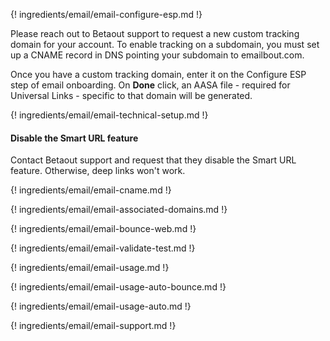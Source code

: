 ---
---

{! ingredients/email/email-configure-esp.md !}

Please reach out to Betaout support to request a new custom tracking domain for your account. To enable tracking on a subdomain, you must set up a CNAME record in DNS pointing your subdomain to emailbout.com. 

Once you have a custom tracking domain, enter it on the Configure ESP step of email onboarding. On **Done** click, an AASA file - required for Universal Links - specific to that domain will be generated.

{! ingredients/email/email-technical-setup.md !}

#### Disable the Smart URL feature

Contact Betaout support and request that they disable the Smart URL feature. Otherwise, deep links won't work.

{! ingredients/email/email-cname.md !}

{! ingredients/email/email-associated-domains.md !}

{! ingredients/email/email-bounce-web.md !}

{! ingredients/email/email-validate-test.md !}

{! ingredients/email/email-usage.md !}

{! ingredients/email/email-usage-auto-bounce.md !}

{! ingredients/email/email-usage-auto.md !}

{! ingredients/email/email-support.md !}
